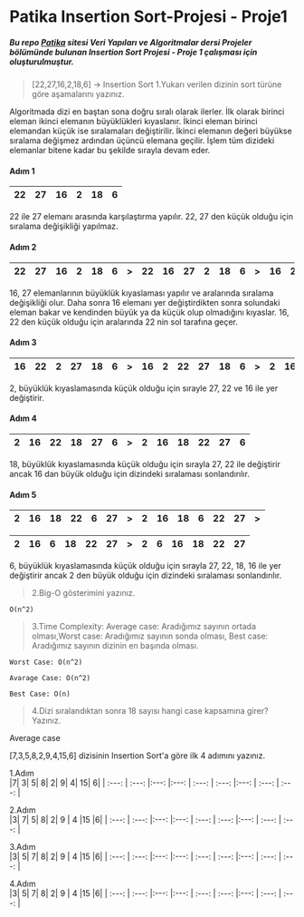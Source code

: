 # Patika Insertion Sort-Projesi - Proje1
##### Bu repo [Patika](http://www.patika.dev) sitesi Veri Yapıları ve Algoritmalar dersi Projeler bölümünde bulunan Insertion Sort Projesi - Proje 1 çalışması için oluşturulmuştur.


>[22,27,16,2,18,6] -> Insertion Sort
1.Yukarı verilen dizinin sort türüne göre aşamalarını yazınız.

Algoritmada dizi en baştan sona doğru sıralı olarak ilerler. İlk olarak birinci eleman ikinci elemanın büyüklükleri kıyaslanır. İkinci eleman birinci elemandan küçük ise sıralamaları değiştirilir. İkinci elemanın değeri büyükse sıralama değişmez ardından üçüncü elemana geçilir. İşlem tüm dizideki elemanlar bitene kadar bu şekilde sırayla devam eder.

#### Adım 1

| 22 | 27 | 16 | 2 | 18 | 6 |
| :---: | :---: | :---: |:---: | :---: | :---: |

 22 ile 27 elemanı arasında karşılaştırma yapılır. 22, 27 den küçük olduğu için sıralama değişikliği yapılmaz.



#### Adım 2

|22|  27 | 16 | 2 | 18 | 6 |  > | 22	|16	|27	|2 | 18 |  6 | > | 16	|22	|27|	2	|  18|	6|
| :---: | :---: | :---: |:---: | :---: | :---: |:---: | :---: | :---: |:---: | :---: | :---: |:---: | :---: | :---: |:---: | :---: | :---: |:---: |:---: |


16, 27 elemanlarının büyüklük kıyaslaması yapılır ve aralarında sıralama değişikliği olur. Daha sonra 16 elemanı yer değiştirdikten sonra solundaki eleman bakar ve kendinden büyük ya da küçük olup olmadığını kıyaslar. 16, 22 den küçük olduğu için aralarında 22 nin sol tarafına geçer.

#### Adım 3

|16|	22|	2|	 27|	 18|  6|  >|16|	 2 |  22 |	27|	18|	6   |>|	2	|  16|	22|	27|	18|	6|
| :---: | :---: | :---: |:---: | :---: | :---: |:---: | :---: | :---: |:---: | :---: | :---: |:---: | :---: | :---: |:---: | :---: | :---: |:---: |:---: | 

2, büyüklük kıyaslamasında küçük olduğu için sırayle 27, 22 ve 16 ile yer değiştirir.

#### Adım 4

|2|	  16|	22|	18|	27|	6	|  >	|  2 |  16|	18|	22|	27|	6|
| :---: | :---: | :---: |:---: | :---: | :---: |:---: | :---: |:---: | :---: | :---: |:---: | :---: |

18, büyüklük kıyaslamasında küçük olduğu için sırayla 27, 22 ile değiştirir ancak 16 dan büyük olduğu için dizindeki sıralaması sonlandırılır.

#### Adım 5

|2|	  16|	18|	22|	6|	  27|	>	|2|	  16|	18|	6| 	22|	27|   >|  
| :---: | :---: | :---: |:---: | :---: | :---: |:---: | :---: | :---: |:---: | :---: | :---: |:---: | :---: |

|     2|	  16|	6 |	18	|22	|27	|  > | 	2 |	6 |	16	|18|	22|	27| 
| :---: |:---: | :---: | :---: |:---: |:---: | :---: | :---: |:---: | :---: | :---: |:---: |:---: |

6, büyüklük kıyaslamasında küçük olduğu için sırayla 27, 22, 18, 16 ile yer değiştirir ancak 2 den büyük olduğu için dizindeki sıralaması sonlandırılır.



>2.Big-O gösterimini yazınız.
```
O(n^2)
```


>3.Time Complexity: Average case: Aradığımız sayının ortada olması,Worst case: Aradığımız sayının sonda olması, Best case: Aradığımız sayının dizinin en başında olması.
```
Worst Case: O(n^2) 

Avarage Case: O(n^2) 

Best Case: O(n)
```



>4.Dizi sıralandıktan sonra 18 sayısı hangi case kapsamına girer? Yazınız. 

Average case



[7,3,5,8,2,9,4,15,6] dizisinin Insertion Sort'a göre ilk 4 adımını yazınız.

1.Adım	
|7|	3|	  5|	  8| 	2|	  9|	  4|	  15|  	6|
| :---: | :---: |:---: |:---: | :---: | :---: |:---: | :---: | :---: |

2.Adım	
|3|	7|	  5|	  8| 	2| 	9 |	4 	|15  	|6|
| :---: | :---: |:---: |:---: | :---: | :---: |:---: | :---: | :---: |

3.Adım	
|3|	5|	  7|	  8| 	2| 	9 |	4 	|15  	|6|
| :---: | :---: |:---: |:---: | :---: | :---: |:---: | :---: | :---: |

4.Adım	
|3|	5|	  7|	  8| 	2| 	9 |	4 	|15  	|6|
| :---: | :---: |:---: |:---: | :---: | :---: |:---: | :---: | :---: |
